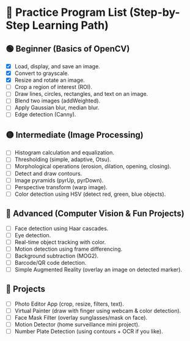 # 🔹 Practice Program List (Step-by-Step Learning Path)

## 🟢 Beginner (Basics of OpenCV)

- [x] Load, display, and save an image.
- [x] Convert to grayscale.
- [x] Resize and rotate an image.
- [ ] Crop a region of interest (ROI).
- [ ] Draw lines, circles, rectangles, and text on an image.
- [ ] Blend two images (addWeighted).
- [ ] Apply Gaussian blur, median blur.
- [ ] Edge detection (Canny).

## 🟡 Intermediate (Image Processing)

- [ ] Histogram calculation and equalization.
- [ ] Thresholding (simple, adaptive, Otsu).
- [ ] Morphological operations (erosion, dilation, opening, closing).
- [ ] Detect and draw contours.
- [ ] Image pyramids (pyrUp, pyrDown).
- [ ] Perspective transform (warp image).
- [ ] Color detection using HSV (detect red, green, blue objects).

## 🔵 Advanced (Computer Vision & Fun Projects)

- [ ] Face detection using Haar cascades.
- [ ] Eye detection.
- [ ] Real-time object tracking with color.
- [ ] Motion detection using frame differencing.
- [ ] Background subtraction (MOG2).
- [ ] Barcode/QR code detection.
- [ ] Simple Augmented Reality (overlay an image on detected marker).

## 🔴 Projects

- [ ] Photo Editor App (crop, resize, filters, text).
- [ ] Virtual Painter (draw with finger using webcam & color detection).
- [ ] Face Mask Filter (overlay sunglasses/mask on face).
- [ ] Motion Detector (home surveillance mini project).
- [ ] Number Plate Detection (using contours + OCR if you like).

